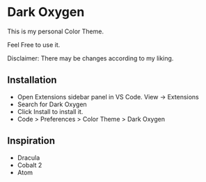 # Dark Oxygen

This is my personal Color Theme.

Feel Free to use it.

Disclaimer: There may be changes according to my liking.

## Installation

* Open Extensions sidebar panel in VS Code. View → Extensions
* Search for Dark Oxygen
* Click Install to install it.
* Code > Preferences > Color Theme > Dark Oxygen

## Inspiration

* Dracula
* Cobalt 2
* Atom
